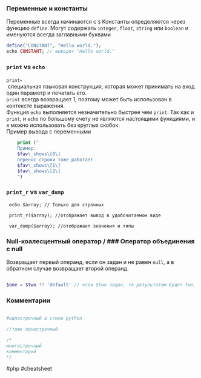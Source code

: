 ### Переменные и константы 
Переменные всегда начинаются c `$`
Константы определяются через функцию `define`. Могут содержать  `integer`, `float`, `string` или `boolean` и именуются всегда заглавными буквами
```php
define("CONSTANT", "Hello world.");  
echo CONSTANT; // выводит "Hello world."
```


### `print` vs `echo`
`print`- специальная языковая конструкция, которая может принимать на вход один параметр и печатать его.  
`print` всегда возвращает 1, поэтому может быть использован в контексте выражения. 
Функция `echo` выполняется незначительно быстрее чем `print`. Так как и `print`, и `echo` по большому счету не являются настоящими функциями, их можно использовать без круглых скобок. Пример вывода с переменными

```php
	print ("
	Пример:
	$fav\_shows\[0\]
	перенос строки тоже работает
	$fav\_shows\[1\]
	$fav\_shows\[2\]
	")
```

### `print_r` vs `var_dump`
```
 echo $array; // Только для строчных

 print_r($array); //отображает вывод в удобочитаемом виде

 var_dump($array); //отображает значения и типы
```


### Null-коалесцентный оператор / ### Оператор объединения с null
Возвращает первый операнд, если он задан и не равен `null`, а в обратном случае возвращает второй операнд.
```php

$one = $two ?? 'default' // если $two задан, то результатом будет two, а  иначе 'default';

```

### Комментарии

```php

#однострочный в стиле python

//тоже однострочный

/*
многострочный
комментарий
*/
```


#php #cheatsheet
